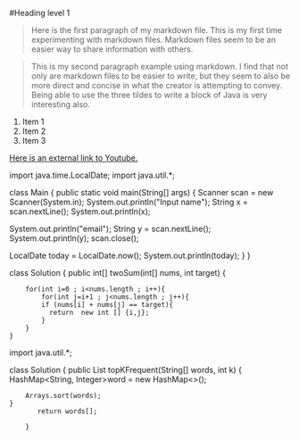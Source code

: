 #Heading level 1

> Here is the first paragraph of my markdown file. This is my first time experimenting with markdown files. Markdown files seem to be an easier way to 
share information with others.


> This is my second paragraph example using markdown. I find that not only are markdown files to be easier to write, but they seem to also be more direct and concise in what the creator is attempting to convey. Being able to use the three tildes to write a block of Java is very interesting also.

1. Item 1
1. Item 2
1. Item 3

[Here is an external link to Youtube.](https://www.youtube.com)


import java.time.LocalDate;
import java.util.*;



class Main {
  public static void main(String[] args) {
Scanner scan = new Scanner(System.in);
System.out.println("Input name");
String x = scan.nextLine();
System.out.println(x);



System.out.println("email");
String y = scan.nextLine();
System.out.println(y);
scan.close();

LocalDate today = LocalDate.now();
System.out.println(today);
  }
}

class Solution {
    public int[] twoSum(int[] nums, int target) {
        
        for(int i=0 ; i<nums.length ; i++){
            for(int j=i+1 ; j<nums.length ; j++){
            if (nums[i] + nums[j] == target){
              return  new int [] {i,j};
            }
        }
    }
        
   import java.util.*;

class Solution {
    public List<String> topKFrequent(String[] words, int k) {
        HashMap<String, Integer>word = new HashMap<>();
   
        Arrays.sort(words);
    }
           return words[];     
            
        }
         
